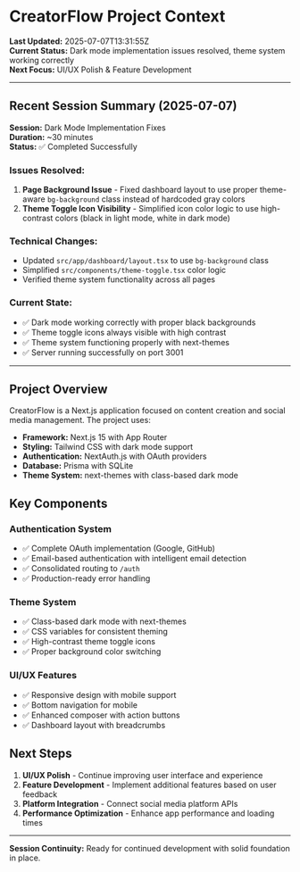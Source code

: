 # CreatorFlow Project Context

**Last Updated:** 2025-07-07T13:31:55Z  
**Current Status:** Dark mode implementation issues resolved, theme system working correctly  
**Next Focus:** UI/UX Polish & Feature Development  

---

## Recent Session Summary (2025-07-07)

**Session:** Dark Mode Implementation Fixes  
**Duration:** ~30 minutes  
**Status:** ✅ Completed Successfully  

### Issues Resolved:
1. **Page Background Issue** - Fixed dashboard layout to use proper theme-aware `bg-background` class instead of hardcoded gray colors
2. **Theme Toggle Icon Visibility** - Simplified icon color logic to use high-contrast colors (black in light mode, white in dark mode)

### Technical Changes:
- Updated `src/app/dashboard/layout.tsx` to use `bg-background` class
- Simplified `src/components/theme-toggle.tsx` color logic
- Verified theme system functionality across all pages

### Current State:
- ✅ Dark mode working correctly with proper black backgrounds
- ✅ Theme toggle icons always visible with high contrast
- ✅ Theme system functioning properly with next-themes
- ✅ Server running successfully on port 3001

---

## Project Overview

CreatorFlow is a Next.js application focused on content creation and social media management. The project uses:

- **Framework:** Next.js 15 with App Router
- **Styling:** Tailwind CSS with dark mode support
- **Authentication:** NextAuth.js with OAuth providers
- **Database:** Prisma with SQLite
- **Theme System:** next-themes with class-based dark mode

## Key Components

### Authentication System
- ✅ Complete OAuth implementation (Google, GitHub)
- ✅ Email-based authentication with intelligent email detection
- ✅ Consolidated routing to `/auth`
- ✅ Production-ready error handling

### Theme System
- ✅ Class-based dark mode with next-themes
- ✅ CSS variables for consistent theming
- ✅ High-contrast theme toggle icons
- ✅ Proper background color switching

### UI/UX Features
- ✅ Responsive design with mobile support
- ✅ Bottom navigation for mobile
- ✅ Enhanced composer with action buttons
- ✅ Dashboard layout with breadcrumbs

## Next Steps

1. **UI/UX Polish** - Continue improving user interface and experience
2. **Feature Development** - Implement additional features based on user feedback
3. **Platform Integration** - Connect social media platform APIs
4. **Performance Optimization** - Enhance app performance and loading times

---

**Session Continuity:** Ready for continued development with solid foundation in place. 